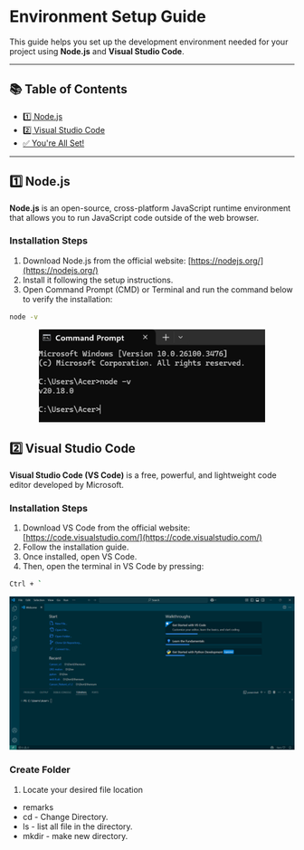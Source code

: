 # Environment Setup Guide

This guide helps you set up the development environment needed for your project using **Node.js** and **Visual Studio Code**.

---

## 📚 Table of Contents

- [1️⃣ Node.js](#1-nodejs)
- [2️⃣ Visual Studio Code](#3-visual-studio-code)
- [✅ You're All Set!](#-youre-all-set)

---

## 1️⃣ Node.js

**Node.js** is an open-source, cross-platform JavaScript runtime environment that allows you to run JavaScript code outside of the web browser.

### Installation Steps

1. Download Node.js from the official website: [https://nodejs.org/](https://nodejs.org/)
2. Install it following the setup instructions.
3. Open Command Prompt (CMD) or Terminal and run the command below to verify the installation:

```bash
node -v
```
<p align="center"> <img width="400" alt="NodeJS" src="/assets/node-v.png"> </p>

## 2️⃣ Visual Studio Code

**Visual Studio Code (VS Code)** is a free, powerful, and lightweight code editor developed by Microsoft.

### Installation Steps

1. Download VS Code from the official website: [https://code.visualstudio.com/](https://code.visualstudio.com/)
2. Follow the installation guide.
3. Once installed, open VS Code. 
4. Then, open the terminal in VS Code by pressing:

```bash
Ctrl + `
```

<p align="center">
  <img  alt="VSCode" src="/assets/vs-terminal.png">
</p>

### Create Folder
1. Locate your desired file location
- remarks 
- cd - Change Directory.
- ls - list all file in the directory.
- mkdir - make new directory.
